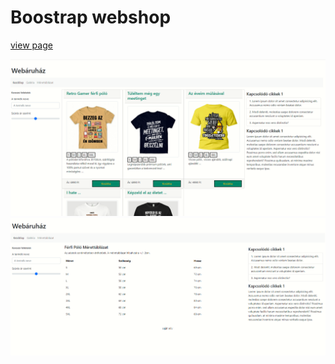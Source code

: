 # Boostrap webshop

[view page](https://zschopper.github.io/webprog-bootstrap5-webshop/)

![](docs/kep1.PNG)
![](docs/kep2.PNG)
